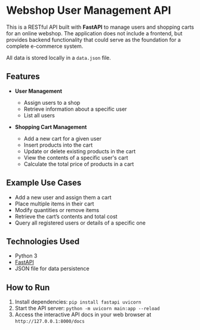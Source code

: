 # Webshop User Management API

This is a RESTful API built with **FastAPI** to manage users and shopping carts for an online webshop. The application does not include a frontend, but provides backend functionality that could serve as the foundation for a complete e-commerce system.

All data is stored locally in a `data.json` file.

## Features

- **User Management**
  - Assign users to a shop
  - Retrieve information about a specific user
  - List all users

- **Shopping Cart Management**
  - Add a new cart for a given user
  - Insert products into the cart
  - Update or delete existing products in the cart
  - View the contents of a specific user's cart
  - Calculate the total price of products in a cart

## Example Use Cases

- Add a new user and assign them a cart
- Place multiple items in their cart
- Modify quantities or remove items
- Retrieve the cart’s contents and total cost
- Query all registered users or details of a specific one

## Technologies Used

- Python 3
- [FastAPI](https://fastapi.tiangolo.com/)
- JSON file for data persistence

## How to Run

1. Install dependencies: `pip install fastapi uvicorn`
2. Start the API server: `python -m uvicorn main:app --reload`
3. Access the interactive API docs in your web browser at `http://127.0.0.1:8000/docs`
